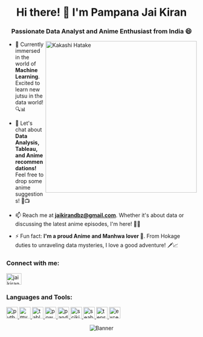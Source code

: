 <h1 align="center">Hi there! 👋 I'm Pampana Jai Kiran</h1>
<h3 align="center">Passionate Data Analyst and Anime Enthusiast from India 😄</h3>
<img align="right" alt="Kakashi Hatake" width="400" src="https://th.bing.com/th/id/OIP.puWhUdwFqhlKZYzUWtHBGgHaK9?rs=1&pid=ImgDetMain">

- 🌱 Currently immersed in the world of **Machine Learning**. Excited to learn new jutsu in the data world! 🔍📊
  
- 💬 Let's chat about **Data Analysis, Tableau, and Anime recommendations!** Feel free to drop some anime suggestions! 🎉📺

- 📫 Reach me at **jaikirandbz@gmail.com**. Whether it's about data or discussing the latest anime episodes, I'm here! 📧😉

- ⚡ Fun fact: **I'm a proud Anime and Manhwa lover 🤩**. From Hokage duties to unraveling data mysteries, I love a good adventure! 🗡️📈

<h3 align="left">Connect with me:</h3>
<p align="left">
  <a href="https://linkedin.com/in/jaikirandbz" target="_blank">
    <img align="center" src="https://upload.wikimedia.org/wikipedia/commons/c/ca/LinkedIn_logo_initials.png" alt="jaikirandbz LinkedIn" height="30" width="40" />
  </a>
</p>

### Languages and Tools:

<p align="left">
  <a href="https://www.python.org" target="_blank" rel="noreferrer">
    <img src="https://pluspng.com/img-png/python-logo-png-open-2000.png" alt="python" height="30" width="30"/>
  </a>
  <a href="https://www.mysql.com/" target="_blank" rel="noreferrer">
    <img src="https://th.bing.com/th/id/R.ebf90fd1be02bf7c8c6ef1b73dd5c000?rik=ZfVX38P9ilZNlA&riu=http%3a%2f%2fwww.logotypes101.com%2flogos%2f768%2f257CBC3E180789EEB3B468BEC3215483%2fMySQL.png&ehk=heYg4gWopeo6Rgqvn9036b0EUAfJdQZSCYkvdGmdNjM%3d&risl=&pid=ImgRaw&r=0" alt="mysql" height="30" width="30"/>
  </a>
 <a href="https://www.tableau.com/" target="_blank" rel="noreferrer">
    <img src="https://th.bing.com/th/id/OIP.w-qTcyA4TSToAE1FZlj5nwHaEK?rs=1&pid=ImgDetMain" alt="tableau" height="30" width="30"/>
  </a>
  <a href="https://powerbi.microsoft.com/" target="_blank" rel="noreferrer">
    <img src="https://1000logos.net/wp-content/uploads/2022/08/Microsoft-Power-BI-Logo.jpg" alt="powerbi" height="30" width="30"/>
  </a>
  <a href="https://pandas.pydata.org/" target="_blank" rel="noreferrer">
    <img src="https://www.kindpng.com/picc/m/159-1595924_python-logo-clipart-easy-pandas-python-logo-hd.png" alt="pandas" height="30" width="30"/>
  </a>
  <a href="https://scikit-learn.org/" target="_blank" rel="noreferrer">
    <img src="https://th.bing.com/th/id/OIP.EL53grMWpvtHsCJaemBt_QAAAA?rs=1&pid=ImgDetMain" alt="scikit_learn" height="30" width="30"/>
  </a>
  <a href="https://seaborn.pydata.org/" target="_blank" rel="noreferrer">
    <img src="https://th.bing.com/th/id/OIP.k9s_go_-RVs_1ms2W52K5gAAAA?w=285&h=258&rs=1&pid=ImgDetMain" alt="seaborn" height="30" width="30"/>
  </a>
  <a href="https://www.tensorflow.org" target="_blank" rel="noreferrer">
    <img src="https://th.bing.com/th/id/OIP.7FGfxfnvLhCv4zAPYTn90wHaFS?rs=1&pid=ImgDetMain" alt="tensorflow" height="30" width="30"/>
  </a>
  <a>
    <a href="https://www.microsoft.com/en-in/microsoft-365/excel" target="_blank" rel="noreferrer">
    <img src="https://th.bing.com/th/id/OIP.ibQPA-rdk8i4DrME_fOp4gHaE8?rs=1&pid=ImgDetMain" alt="excel" height="30" width="30"/>
  </a>
</p>

<p align="center">
  <img src="https://capturly.com/blog/wp-content/uploads/2018/02/Data-Website-Analytics.gif" alt="Banner">
</p>
